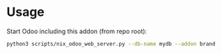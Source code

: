 # Usage

Start Odoo including this addon (from repo root):

```bash
python3 scripts/nix_odoo_web_server.py --db-name mydb --addon brand
```
